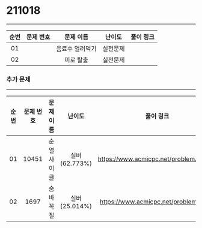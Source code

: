 # 211018

___

 

| 순번 | 문제 번호 |   문제 이름   |  난이도  | 풀이 링크 |
| :--: | :-------: | :-----------: | :------: | :-------: |
|  01  |           | 음료수 얼려먹기  | 실전문제 |           |
|  02  |           |    미로 탈출   | 실전문제 |           |



### 추가 문제

___



| 순번 | 문제 번호 | 문제 이름 | 난이도 | 풀이 링크 |
| :--: | :-------: | :-------:      | :----: | :-------: |
|  01  |   10451   | 순열 사이클 |  실버(62.773%)    |    https://www.acmicpc.net/problem/10451   |
|  02  |   1697    | 숨바꼭질 |   실버(25.014%)     |     https://www.acmicpc.net/problem/1697      |

